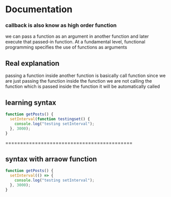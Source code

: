 # Documentation

### callback is also know as high order function

we can pass a function as an argument in another function and later execute that passed-in function.
At a fundamental level, functional programming specifies the use of functions as arguments

## Real explanation

passing a function inside another function is basically call function since
we are just passing the function inside the function we are not calling the function which is
passed inside the function it will be automatically called

## learning syntax

```javascript
function getPosts() {
  setInterval(function testingset() {
    console.log("testing setInterval");
  }, 3000);
}
```

===========================================

## syntax with arraow function

```javascript
function getPosts() {
  setInterval(() => {
    console.log("testing setInterval");
  }, 3000);
}
```
